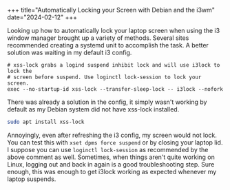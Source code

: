 +++
title="Automatically Locking your Screen with Debian and the i3wm"
date="2024-02-12"
+++

Looking up how to automatically lock your laptop screen when using the i3 window manager brought up a variety of methods.
Several sites recommended creating a systemd unit to accomplish the task.
A better solution was waiting in my default i3 config.

```config
# xss-lock grabs a logind suspend inhibit lock and will use i3lock to lock the
# screen before suspend. Use loginctl lock-session to lock your screen.
exec --no-startup-id xss-lock --transfer-sleep-lock -- i3lock --nofork
```

There was already a solution in the config, it simply wasn't working by default as my Debian system did not have xss-lock installed.

```sh
sudo apt install xss-lock
```

Annoyingly, even after refreshing the i3 config, my screen would not lock.
You can test this with `xset dpms force suspend` or by closing your laptop lid.
I suppose you can use `loginctl lock-session` as recommended by the above comment as well.
Sometimes, when things aren't quite working on Linux, logging out and back in again is a good troubleshooting step.
Sure enough, this was enough to get i3lock working as expected whenever my laptop suspends.

